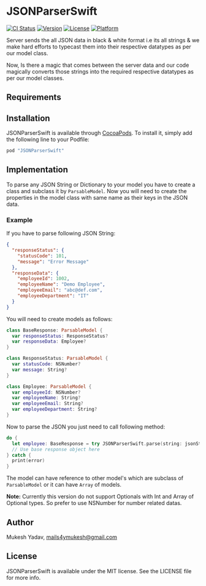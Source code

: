 # JSONParserSwift

[![CI Status](http://img.shields.io/travis/mukeshydv/JSONParserSwift.svg?style=flat)](https://travis-ci.org/mukeshydv/JSONParserSwift)
[![Version](https://img.shields.io/cocoapods/v/JSONParserSwift.svg?style=flat)](http://cocoapods.org/pods/JSONParserSwift)
[![License](https://img.shields.io/cocoapods/l/JSONParserSwift.svg?style=flat)](http://cocoapods.org/pods/JSONParserSwift)
[![Platform](https://img.shields.io/cocoapods/p/JSONParserSwift.svg?style=flat)](http://cocoapods.org/pods/JSONParserSwift)

Server sends the all JSON data in black & white format i.e its all strings & we make hard efforts to typecast them into their respective datatypes as per our model class.

Now, Is there a magic that comes between the server data and our code magically converts those strings into the required respective datatypes as per our model classes.


## Requirements

## Installation

JSONParserSwift is available through [CocoaPods](http://cocoapods.org). To install
it, simply add the following line to your Podfile:

```ruby
pod "JSONParserSwift"
```
## Implementation

To parse any JSON String or Dictionary to your model you have to create a class and subclass it by `ParsableModel`. Now you will need to create the properties in the model class with same name as their keys in the JSON data.

### Example

If you have to parse following JSON String:
```json
{
  "responseStatus": {
    "statusCode": 101,
    "message": "Error Message"
  },
  "responseData": {
    "employeeId": 1002,
    "employeeName": "Demo Employee",
    "employeeEmail": "abc@def.com",
    "employeeDepartment": "IT"
  }
}
```
You will need to create models as follows:

```swift
class BaseResponse: ParsableModel {
  var responseStatus: ResponseStatus?
  var responseData: Employee?
}

class ResponseStatus: ParsableModel {
  var statusCode: NSNumber?
  var message: String?
}

class Employee: ParsableModel {
  var employeeId: NSNumber?
  var employeeName: String?
  var employeeEmail: String?
  var employeeDepartment: String?
}
```

Now to parse the JSON you just need to call following method:

```swift
do {
  let employee: BaseResponse = try JSONParserSwift.parse(string: jsonString)
  // Use base response object here
} catch {
  print(error)
}
```

The model can have reference to other model's which are subclass of `ParsableModel` or it can have `Array` of models.

**Note:** Currently this version do not support Optionals with Int and Array of Optional types. So prefer to use NSNumber for number related datas.

## Author

Mukesh Yadav, mails4ymukesh@gmail.com

## License

JSONParserSwift is available under the MIT license. See the LICENSE file for more info.
